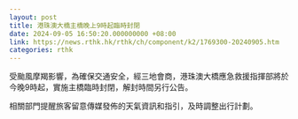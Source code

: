 ```yaml
---
layout: post
title: 港珠澳大橋主橋晚上9時起臨時封閉
date: 2024-09-05 16:50:20.000000000 +08:00
link: https://news.rthk.hk/rthk/ch/component/k2/1769300-20240905.htm
categories: rthk
---
```


受颱風摩羯影響，為確保交通安全，經三地會商，港珠澳大橋應急救援指揮部將於今晚9時起，實施主橋臨時封閉，解封時間另行公告。

相關部門提醒旅客留意傳媒發佈的天氣資訊和指引，及時調整出行計劃。
